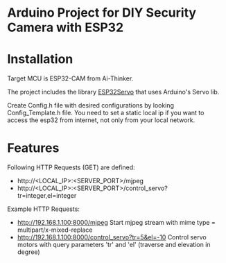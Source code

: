# Arduino Project for DIY Security Camera with ESP32

# Installation

Target MCU is ESP32-CAM from Ai-Thinker.

The project includes the library [ESP32Servo](https://github.com/jkb-git/ESP32Servo) that uses Arduino's Servo lib.

Create Config.h file with desired configurations by looking Config_Template.h file.
You need to set a static local ip if you want to access the esp32 from internet, not only from your local network.

# Features

Following HTTP Requests (GET) are defined:

- http://&#60;LOCAL_IP&#62;:&#60;SERVER_PORT&#62;/mjpeg
- http://&#60;LOCAL_IP&#62;:&#60;SERVER_PORT&#62;/control_servo?tr=integer,el=integer

Example HTTP Requests:

- http://192.168.1.100:8000/mjpeg
Start mjpeg stream with mime type = multipart/x-mixed-replace
- http://192.168.1.100:8000/control_servo?tr=5&el=-10
Control servo motors with query parameters 'tr' and 'el' (traverse and elevation in degree)

